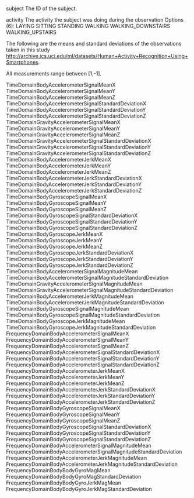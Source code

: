 subject
  The ID of the subject.

activity
  The activity the subject was doing during the observation
  Options (6):
    LAYING
    SITTING
    STANDING
    WALKING
    WALKING_DOWNSTAIRS
    WALKING_UPSTAIRS

The following are the means and standard deviations of the observations taken in this study
http://archive.ics.uci.edu/ml/datasets/Human+Activity+Recognition+Using+Smartphones. 

All measurements range between [1,-1].

TimeDomainBodyAccelerometerSignalMeanX
TimeDomainBodyAccelerometerSignalMeanY
TimeDomainBodyAccelerometerSignalMeanZ
TimeDomainBodyAccelerometerSignalStandardDeviationX
TimeDomainBodyAccelerometerSignalStandardDeviationY
TimeDomainBodyAccelerometerSignalStandardDeviationZ
TimeDomainGravityAccelerometerSignalMeanX
TimeDomainGravityAccelerometerSignalMeanY
TimeDomainGravityAccelerometerSignalMeanZ
TimeDomainGravityAccelerometerSignalStandardDeviationX
TimeDomainGravityAccelerometerSignalStandardDeviationY
TimeDomainGravityAccelerometerSignalStandardDeviationZ
TimeDomainBodyAccelerometerJerkMeanX
TimeDomainBodyAccelerometerJerkMeanY
TimeDomainBodyAccelerometerJerkMeanZ
TimeDomainBodyAccelerometerJerkStandardDeviationX
TimeDomainBodyAccelerometerJerkStandardDeviationY
TimeDomainBodyAccelerometerJerkStandardDeviationZ
TimeDomainBodyGyroscopeSignalMeanX
TimeDomainBodyGyroscopeSignalMeanY
TimeDomainBodyGyroscopeSignalMeanZ
TimeDomainBodyGyroscopeSignalStandardDeviationX
TimeDomainBodyGyroscopeSignalStandardDeviationY
TimeDomainBodyGyroscopeSignalStandardDeviationZ
TimeDomainBodyGyroscopeJerkMeanX
TimeDomainBodyGyroscopeJerkMeanY
TimeDomainBodyGyroscopeJerkMeanZ
TimeDomainBodyGyroscopeJerkStandardDeviationX
TimeDomainBodyGyroscopeJerkStandardDeviationY
TimeDomainBodyGyroscopeJerkStandardDeviationZ
TimeDomainBodyAccelerometerSignalMagnitudeMean
TimeDomainBodyAccelerometerSignalMagnitudeStandardDeviation
TimeDomainGravityAccelerometerSignalMagnitudeMean
TimeDomainGravityAccelerometerSignalMagnitudeStandardDeviation
TimeDomainBodyAccelerometerJerkMagnitudeMean
TimeDomainBodyAccelerometerJerkMagnitudeStandardDeviation
TimeDomainBodyGyroscopeSignalMagnitudeMean
TimeDomainBodyGyroscopeSignalMagnitudeStandardDeviation
TimeDomainBodyGyroscopeJerkMagnitudeMean
TimeDomainBodyGyroscopeJerkMagnitudeStandardDeviation
FrequencyDomainBodyAccelerometerSignalMeanX
FrequencyDomainBodyAccelerometerSignalMeanY
FrequencyDomainBodyAccelerometerSignalMeanZ
FrequencyDomainBodyAccelerometerSignalStandardDeviationX
FrequencyDomainBodyAccelerometerSignalStandardDeviationY
FrequencyDomainBodyAccelerometerSignalStandardDeviationZ
FrequencyDomainBodyAccelerometerJerkMeanX
FrequencyDomainBodyAccelerometerJerkMeanY
FrequencyDomainBodyAccelerometerJerkMeanZ
FrequencyDomainBodyAccelerometerJerkStandardDeviationX
FrequencyDomainBodyAccelerometerJerkStandardDeviationY
FrequencyDomainBodyAccelerometerJerkStandardDeviationZ
FrequencyDomainBodyGyroscopeSignalMeanX
FrequencyDomainBodyGyroscopeSignalMeanY
FrequencyDomainBodyGyroscopeSignalMeanZ
FrequencyDomainBodyGyroscopeSignalStandardDeviationX
FrequencyDomainBodyGyroscopeSignalStandardDeviationY
FrequencyDomainBodyGyroscopeSignalStandardDeviationZ
FrequencyDomainBodyAccelerometerSignalMagnitudeMean
FrequencyDomainBodyAccelerometerSignalMagnitudeStandardDeviation
FrequencyDomainBodyAccelerometerJerkMagnitudeMean
FrequencyDomainBodyAccelerometerJerkMagnitudeStandardDeviation
FrequencyDomainBodyBodyGyroMagMean
FrequencyDomainBodyBodyGyroMagStandardDeviation
FrequencyDomainBodyBodyGyroJerkMagMean
FrequencyDomainBodyBodyGyroJerkMagStandardDeviation
